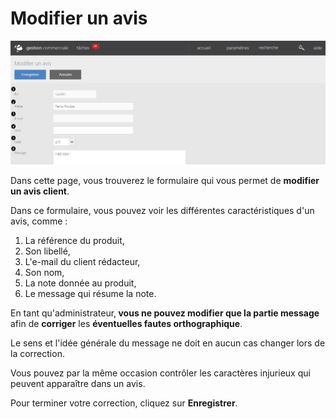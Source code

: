 # Modifier un avis


![editeravis-screenshotfionajoupilancom20160201100306](images/editeravis-screenshotfionajoupilancom20160201100306.png)


<p>Dans cette page, vous trouverez le formulaire qui vous permet de <strong>modifier un avis client</strong>.</p>
<p>Dans ce formulaire, vous pouvez voir les diff&eacute;rentes caract&eacute;ristiques d'un avis, comme :</p>
<ol>
<li>La r&eacute;f&eacute;rence du produit,</li>
<li>Son libell&eacute;,</li>
<li>L'e-mail du client r&eacute;dacteur,</li>
<li>Son nom,</li>
<li>La note donn&eacute;e au produit,</li>
<li>Le message qui r&eacute;sume la note.</li>
</ol>
<p>En tant qu'administrateur,<strong> vous ne pouvez modifier que la partie message</strong> afin de <strong>corriger</strong> les <strong>&eacute;ventuelles fautes orthographique</strong>.</p>
<p>Le sens et l'id&eacute;e g&eacute;n&eacute;rale du message ne doit en aucun cas changer lors de la correction.</p>
<p>Vous pouvez par la m&ecirc;me occasion contr&ocirc;ler les caract&egrave;res injurieux qui peuvent appara&icirc;tre dans un avis.</p>
<p>Pour terminer votre correction, cliquez sur <strong>Enregistrer</strong>.</p>

